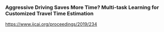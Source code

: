 ### Aggressive Driving Saves More Time? Multi-task Learning for Customized Travel Time Estimation
https://www.ijcai.org/proceedings/2019/234
